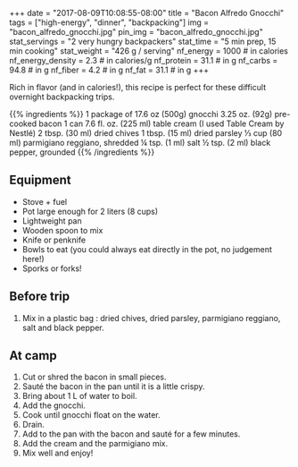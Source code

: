+++
date = "2017-08-09T10:08:55-08:00"
title = "Bacon Alfredo Gnocchi"
tags = ["high-energy", "dinner", "backpacking"]
img = "bacon_alfredo_gnocchi.jpg"
pin_img = "bacon_alfredo_gnocchi.jpg"
stat_servings = "2 very hungry backpackers"
stat_time = "5 min prep, 15 min cooking"
stat_weight = "426 g / serving"
nf_energy = 1000 # in calories
nf_energy_density = 2.3 # in calories/g
nf_protein = 31.1 # in g
nf_carbs = 94.8 # in g
nf_fiber = 4.2 # in g
nf_fat = 31.1 # in g
+++

Rich in flavor (and in calories!), this recipe is perfect for these difficult overnight backpacking trips. 

{{% ingredients %}}
1 package of 17.6 oz (500g) gnocchi
3.25 oz. (92g) pre-cooked bacon
1 can 7.6 fl. oz. (225 ml) table cream (I used Table Cream by Nestlé)
2 tbsp. (30 ml) dried chives
1 tbsp. (15 ml) dried parsley
⅓ cup (80 ml) parmigiano reggiano, shredded
¼ tsp. (1 ml) salt
½ tsp. (2 ml) black pepper, grounded
{{% /ingredients %}}

## Equipment
- Stove + fuel
- Pot large enough for 2 liters (8 cups)
- Lightweight pan
- Wooden spoon to mix
- Knife or penknife
- Bowls to eat (you could always eat directly in the pot, no judgement here!)
- Sporks or forks!
 
## Before trip
1. Mix in a plastic bag : dried chives, dried parsley, parmigiano reggiano, salt and black pepper.
 
## At camp
1. Cut or shred the bacon in small pieces.
1. Sauté the bacon in the pan until it is a little crispy.
1. Bring about 1 L of water to boil.
1. Add the gnocchi. 
1. Cook until gnocchi float on the water.
1. Drain.
1. Add to the pan with the bacon and sauté for a few minutes.
1. Add the cream and the parmigiano mix.
1. Mix well and enjoy!


